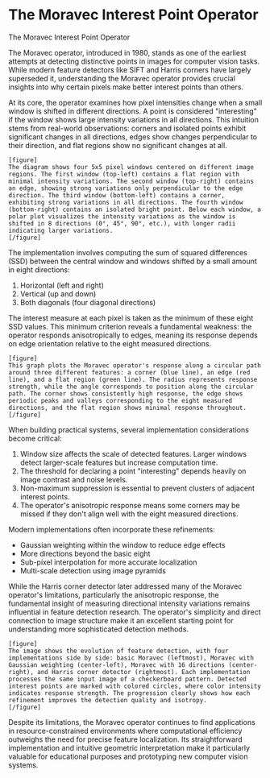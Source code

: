 # The Moravec Interest Point Operator

The Moravec Interest Point Operator

The Moravec operator, introduced in 1980, stands as one of the earliest attempts at detecting distinctive points in images for computer vision tasks. While modern feature detectors like SIFT and Harris corners have largely superseded it, understanding the Moravec operator provides crucial insights into why certain pixels make better interest points than others.

At its core, the operator examines how pixel intensities change when a small window is shifted in different directions. A point is considered "interesting" if the window shows large intensity variations in all directions. This intuition stems from real-world observations: corners and isolated points exhibit significant changes in all directions, edges show changes perpendicular to their direction, and flat regions show no significant changes at all.

```
[figure]
The diagram shows four 5x5 pixel windows centered on different image regions. The first window (top-left) contains a flat region with minimal intensity variations. The second window (top-right) contains an edge, showing strong variations only perpendicular to the edge direction. The third window (bottom-left) contains a corner, exhibiting strong variations in all directions. The fourth window (bottom-right) contains an isolated bright point. Below each window, a polar plot visualizes the intensity variations as the window is shifted in 8 directions (0°, 45°, 90°, etc.), with longer radii indicating larger variations.
[/figure]
```

The implementation involves computing the sum of squared differences (SSD) between the central window and windows shifted by a small amount in eight directions:

1. Horizontal (left and right)
2. Vertical (up and down)
3. Both diagonals (four diagonal directions)

The interest measure at each pixel is taken as the minimum of these eight SSD values. This minimum criterion reveals a fundamental weakness: the operator responds anisotropically to edges, meaning its response depends on edge orientation relative to the eight measured directions.

```
[figure]
This graph plots the Moravec operator's response along a circular path around three different features: a corner (blue line), an edge (red line), and a flat region (green line). The radius represents response strength, while the angle corresponds to position along the circular path. The corner shows consistently high response, the edge shows periodic peaks and valleys corresponding to the eight measured directions, and the flat region shows minimal response throughout.
[/figure]
```

When building practical systems, several implementation considerations become critical:

1. Window size affects the scale of detected features. Larger windows detect larger-scale features but increase computation time.
2. The threshold for declaring a point "interesting" depends heavily on image contrast and noise levels.
3. Non-maximum suppression is essential to prevent clusters of adjacent interest points.
4. The operator's anisotropic response means some corners may be missed if they don't align well with the eight measured directions.

Modern implementations often incorporate these refinements:

- Gaussian weighting within the window to reduce edge effects
- More directions beyond the basic eight
- Sub-pixel interpolation for more accurate localization
- Multi-scale detection using image pyramids

While the Harris corner detector later addressed many of the Moravec operator's limitations, particularly the anisotropic response, the fundamental insight of measuring directional intensity variations remains influential in feature detection research. The operator's simplicity and direct connection to image structure make it an excellent starting point for understanding more sophisticated detection methods.

```
[figure]
The image shows the evolution of feature detection, with four implementations side by side: basic Moravec (leftmost), Moravec with Gaussian weighting (center-left), Moravec with 16 directions (center-right), and Harris corner detector (rightmost). Each implementation processes the same input image of a checkerboard pattern. Detected interest points are marked with colored circles, where color intensity indicates response strength. The progression clearly shows how each refinement improves the detection quality and isotropy.
[/figure]
```

Despite its limitations, the Moravec operator continues to find applications in resource-constrained environments where computational efficiency outweighs the need for precise feature localization. Its straightforward implementation and intuitive geometric interpretation make it particularly valuable for educational purposes and prototyping new computer vision systems.